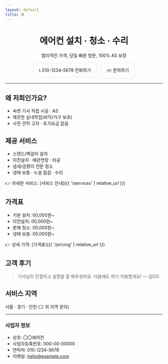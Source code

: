```yaml
---
layout: default
title: 홈
---
```


<div align="center">
  <h1>에어컨 설치 · 청소 · 수리</h1>
  <p>합리적인 가격, 당일 빠른 방문, 100% AS 보장</p>
  <p>
    <a href="tel:010-1234-5678" style="padding:12px 18px;border-radius:12px;border:1px solid #e1e4e8;display:inline-block;text-decoration:none;">📞 010-1234-5678 전화하기</a>
    &nbsp;
    <a href="{{ '/contact' | relative_url }}" style="padding:12px 18px;border-radius:12px;border:1px solid #e1e4e8;display:inline-block;text-decoration:none;">✉️ 문의하기</a>
  </p>
</div>

---

## 왜 저희인가요?
- 숙련 기사 직접 시공 · AS
- 깨끗한 실내작업(바닥/가구 보호)
- 사전 견적 고지 · 추가요금 없음

## 제공 서비스
- 스탠드/벽걸이 설치
- 이전설치 · 배관연장 · 타공
- 냄새/곰팡이 전문 청소
- 냉매 보충 · 누설 점검 · 수리

👉 자세한 서비스: [서비스 안내]({{ '/services' | relative_url }})

## 가격표
- 기본 설치: 00,000원~
- 이전설치: 00,000원~
- 분해 청소: 00,000원~
- 냉매 보충: 00,000원~

👉 상세 가격: [가격표]({{ '/pricing' | relative_url }})

## 고객 후기
> 기사님이 친절하고 설명을 잘 해주셨어요. 다음에도 여기 이용할게요! — 김OO

## 서비스 지역
서울 · 경기 · 인천 (그 외 지역 문의)

---

### 사업자 정보
- 상호: 〇〇에어컨
- 사업자등록번호: 000-00-00000
- 연락처: 010-1234-5678
- 이메일: hello@example.com
